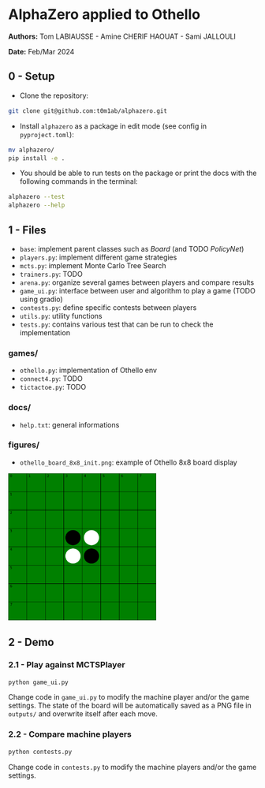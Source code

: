# AlphaZero applied to Othello

**Authors:** Tom LABIAUSSE - Amine CHERIF HAOUAT - Sami JALLOULI

**Date:** Feb/Mar 2024

## 0 - Setup

* Clone the repository:
```bash
git clone git@github.com:t0m1ab/alphazero.git
```

* Install `alphazero` as a package in edit mode (see config in `pyproject.toml`): 
```bash
mv alphazero/
pip install -e .
``` 

* You should be able to run tests on the package or print the docs with the following commands in the terminal: 
```bash
alphazero --test
alphazero --help
``` 

## 1 - Files

* `base`: implement parent classes such as *Board* (and TODO *PolicyNet*)
* `players.py`: implement different game strategies
* `mcts.py`: implement Monte Carlo Tree Search
* `trainers.py`: TODO
* `arena.py`: organize several games between players and compare results
* `game_ui.py`: interface between user and algorithm to play a game (TODO using gradio)
* `contests.py`: define specific contests between players
* `utils.py`: utility functions
* `tests.py`: contains various test that can be run to check the implementation

### games/
* `othello.py`: implementation of Othello env
* `connect4.py`: TODO
* `tictactoe.py`: TODO

### docs/
* `help.txt`: general informations

### figures/
* `othello_board_8x8_init.png`: example of Othello 8x8 board display

<img src='./alphazero/figures/othello_board_8x8_init.png' width='300'>

## 2 - Demo

### 2.1 - Play against MCTSPlayer

```bash
python game_ui.py
```

Change code in `game_ui.py` to modify the machine player and/or the game settings. The state of the board will be automatically saved as a PNG file in `outputs/` and overwrite itself after each move.

### 2.2 - Compare machine players

```bash
python contests.py
```

Change code in `contests.py` to modify the machine players and/or the game settings.
